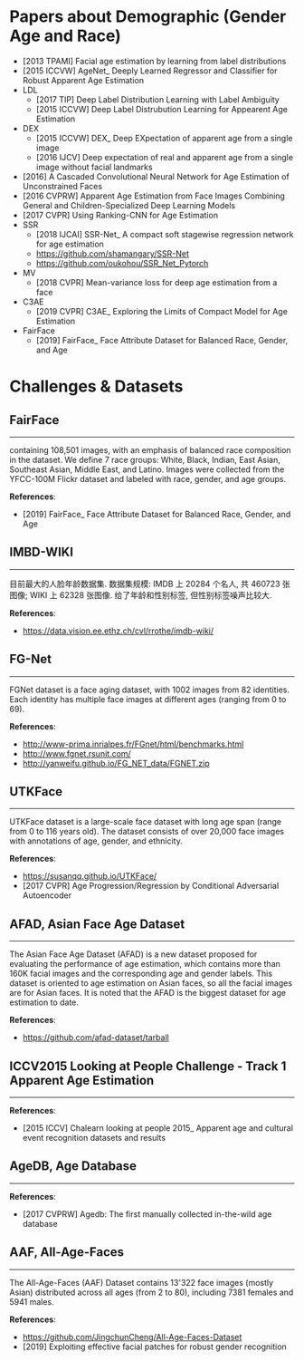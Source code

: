 # Papers about Demographic (Gender Age and Race)
- [2013 TPAMI] Facial age estimation by learning from label distributions
- [2015 ICCVW] AgeNet_ Deeply Learned Regressor and Classifier for Robust Apparent Age Estimation
- LDL
    - [2017 TIP] Deep Label Distribution Learning with Label Ambiguity
    - [2015 ICCVW] Deep Label Distrubution Learning for Appearent Age Estimation
- DEX
    - [2015 ICCVW] DEX_ Deep EXpectation of apparent age from a single image
    - [2016 IJCV] Deep expectation of real and apparent age from a single image without facial landmarks
- [2016] A Cascaded Convolutional Neural Network for Age Estimation of Unconstrained Faces
- [2016 CVPRW] Apparent Age Estimation from Face Images Combining General and Children-Specialized Deep Learning Models
- [2017 CVPR] Using Ranking-CNN for Age Estimation
- SSR
    - [2018 IJCAI] SSR-Net_ A compact soft stagewise regression network for age estimation
    - https://github.com/shamangary/SSR-Net
    - https://github.com/oukohou/SSR_Net_Pytorch
- MV
    - [2018 CVPR] Mean-variance loss for deep age estimation from a face
- C3AE
    - [2019 CVPR] C3AE_ Exploring the Limits of Compact Model for Age Estimation
- FairFace
    - [2019] FairFace_ Face Attribute Dataset for Balanced Race, Gender, and Age


# Challenges & Datasets

## FairFace
---
containing 108,501 images, with an emphasis of balanced race composition in the dataset. We define 7 race groups: White, Black, Indian, East Asian, Southeast Asian, Middle East, and Latino. Images were collected from the YFCC-100M Flickr dataset and labeled with race, gender, and age groups. 

**References**:
- [2019] FairFace_ Face Attribute Dataset for Balanced Race, Gender, and Age


## IMBD-WIKI
---
目前最大的人脸年龄数据集. 数据集规模: IMDB 上 20284 个名人, 共 460723 张图像; WIKI 上 62328 张图像. 给了年龄和性别标签, 但性别标签噪声比较大.

**References**:
- https://data.vision.ee.ethz.ch/cvl/rrothe/imdb-wiki/

    
## FG-Net
---
FGNet dataset is a face aging dataset, with 1002 images from 82 identities. Each identity has multiple face images at different ages (ranging from 0 to 69).

**References**:
- http://www-prima.inrialpes.fr/FGnet/html/benchmarks.html
- http://www.fgnet.rsunit.com/
- http://yanweifu.github.io/FG_NET_data/FGNET.zip


## UTKFace
---
UTKFace dataset is a large-scale face dataset with long age span (range from 0 to 116 years old). The dataset consists of over 20,000 face images with annotations of age, gender, and ethnicity. 

**References**:
- https://susanqq.github.io/UTKFace/
- [2017 CVPR] Age Progression/Regression by Conditional Adversarial Autoencoder


## AFAD, Asian Face Age Dataset
---
The Asian Face Age Dataset (AFAD) is a new dataset proposed for evaluating the performance of age estimation, which contains more than 160K facial images and the corresponding age and gender labels. This dataset is oriented to age estimation on Asian faces, so all the facial images are for Asian faces. It is noted that the AFAD is the biggest dataset for age estimation to date.

**References**:
- https://github.com/afad-dataset/tarball


## ICCV2015 Looking at People Challenge - Track 1 Apparent Age Estimation
---
**References**:
- [2015 ICCV] Chalearn looking at people 2015_ Apparent age and cultural event recognition datasets and results


## AgeDB, Age Database
---
**References**:
- [2017 CVPRW] Agedb: The first manually collected in-the-wild age database


## AAF, All-Age-Faces
---
The All-Age-Faces (AAF) Dataset contains 13'322 face images (mostly Asian) distributed across all ages (from 2 to 80), including 7381 females and 5941 males.

**References**:
- https://github.com/JingchunCheng/All-Age-Faces-Dataset
- [2019] Exploiting effective facial patches for robust gender recognition
